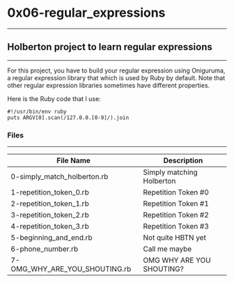 # 0x06-regular_expressions
---

## Holberton project to learn regular expressions
---
For this project, you have to build your regular expression using Oniguruma, a regular expression library that which is used by Ruby by default. Note that other regular expression libraries sometimes have different properties.

Here is the Ruby code that I use:

```
#!/usr/bin/env ruby
puts ARGV[0].scan(/127.0.0.[0-9]/).join
```
### Files
---
File Name | Description
--- | ---
0-simply_match_holberton.rb | Simply matching Holberton
1-repetition_token_0.rb |  Repetition Token #0
2-repetition_token_1.rb | Repetition Token #1
3-repetition_token_2.rb | Repetition Token #2
4-repetition_token_3.rb | Repetition Token #3
5-beginning_and_end.rb |  Not quite HBTN yet 
6-phone_number.rb | Call me maybe
7-OMG_WHY_ARE_YOU_SHOUTING.rb | OMG WHY ARE YOU SHOUTING? 

